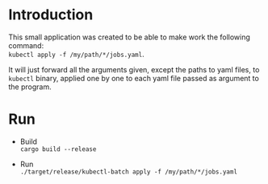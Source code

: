 # Introduction

This small application was created to be able to make work the following command:<br/>
`kubectl apply -f /my/path/*/jobs.yaml`.

It will just forward all the arguments given, except the paths to yaml files,
to `kubectl` binary, applied one by one to each yaml file passed as argument to the program.

# Run

- Build<br/>
  `cargo build --release`

- Run<br/>
  `./target/release/kubectl-batch apply -f /my/path/*/jobs.yaml`